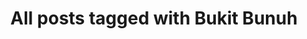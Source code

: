 ---
layout: tag
title: "All posts tagged with Bukit Bunuh"
permalink: /weblog/tags/bukit-bunuh/
taxonomy: Bukit Bunuh
---